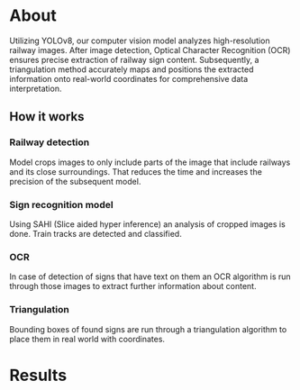 # About
Utilizing YOLOv8, our computer vision model analyzes high-resolution railway images. After image detection, Optical Character Recognition (OCR) ensures precise extraction of railway sign content. Subsequently, a triangulation method accurately maps and positions the extracted information onto real-world coordinates for comprehensive data interpretation.
## How it works
### Railway detection
Model crops images to only include parts of the image that include railways and its close surroundings. That reduces the time and increases the precision of the subsequent model.
### Sign recognition model
Using SAHI (Slice aided hyper inference) an analysis of cropped images is done. Train tracks are detected and classified.
### OCR 
In case of detection of signs that have text on them an OCR algorithm is run through those images to extract further information about content.
### Triangulation
Bounding boxes of found signs are run through a triangulation algorithm to place them in real world with coordinates.

# Results 

